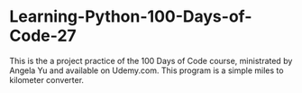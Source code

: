 # Learning-Python-100-Days-of-Code-27
This is the a project practice of the 100 Days of Code course, ministrated by Angela Yu and available on Udemy.com. This program is a simple miles to kilometer converter.

